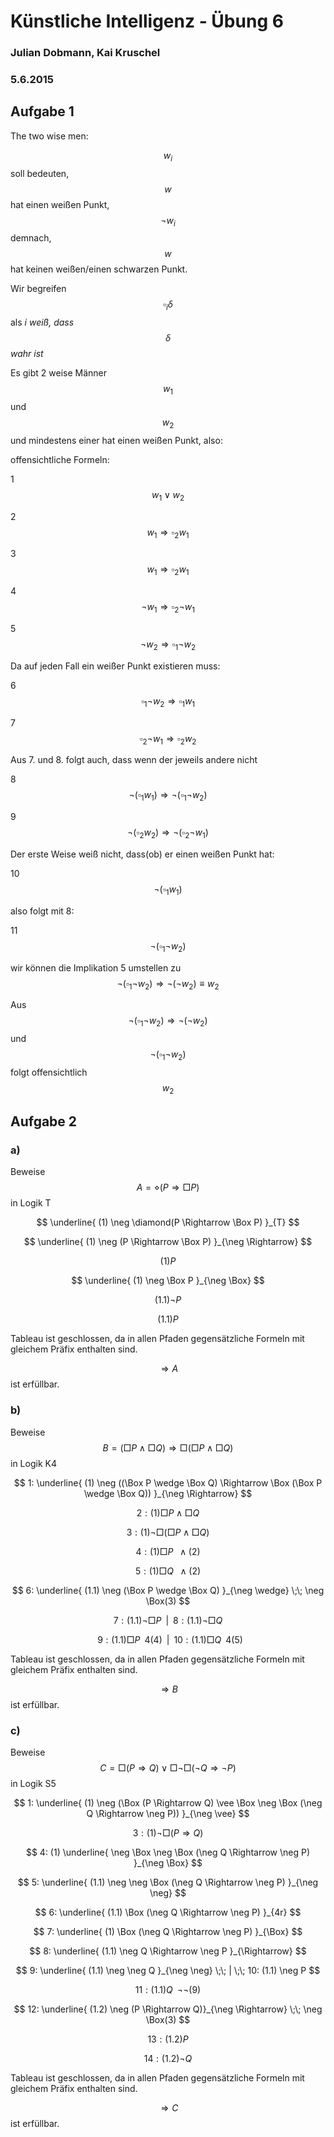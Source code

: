 # Künstliche Intelligenz - Übung 6
### Julian Dobmann, Kai Kruschel
### 5.6.2015

## Aufgabe 1
The two wise men:

$$w_{i}$$ soll bedeuten, $$w$$ hat einen weißen Punkt, $$\neg w_{i}$$ demnach, $$w$$ hat keinen weißen/einen schwarzen Punkt.

Wir begreifen $$\square_{i} \delta$$ als *i weiß, dass $$\delta$$ wahr ist*

Es gibt 2 weise Männer $$w_{1}$$ und $$w_{2}$$ und mindestens einer hat einen weißen Punkt, also:

offensichtliche Formeln:

1 $$w_{1} \vee w_{2}$$

2 $$w_{1} \Rightarrow \square_{2}  w_{1}$$

3 $$w_{1} \Rightarrow \square_{2}  w_{1}$$

4 $$\neg w_{1} \Rightarrow \square_{2} \neg w_{1}$$

5 $$\neg w_{2} \Rightarrow \square_{1} \neg w_{2}$$

Da auf jeden Fall ein weißer Punkt existieren muss:

6 $$\square_{1} \neg w_{2} \Rightarrow \square_{1} w_{1}$$

7 $$\square_{2} \neg w_{1} \Rightarrow \square_{2} w_{2}$$

Aus 7. und 8. folgt auch, dass wenn der jeweils andere nicht

8 $$\neg (\square_{1} w_{1}) \Rightarrow \neg (\square_{1} \neg w_{2})$$

9 $$\neg (\square_{2} w_{2}) \Rightarrow \neg (\square_{2} \neg w_{1})$$

Der erste Weise weiß nicht, dass(ob) er einen weißen Punkt hat:

10 $$\neg (\square_{1} w_{1})$$

also folgt mit 8:

11 $$\neg(\square_{1} \neg w_{2})$$

wir können die Implikation 5 umstellen zu $$\neg(\square_{1} \neg w_{2}) \Rightarrow \neg(\neg w_{2})\equiv w_{2}$$

Aus $$\neg(\square_{1} \neg w_{2}) \Rightarrow \neg(\neg w_{2})$$ und $$\neg (\square_{1} \neg w_{2})$$ folgt offensichtlich $$w_{2}$$



## Aufgabe 2
### a)
Beweise $$ A = \diamond(P \Rightarrow \Box P) $$ in Logik T

$$ \underline{ (1) \neg \diamond(P \Rightarrow \Box P) }_{T} $$

$$ \underline{ (1) \neg (P \Rightarrow \Box P) }_{\neg \Rightarrow} $$

$$(1) P$$

$$ \underline{ (1) \neg \Box P }_{\neg \Box} $$

$$ (1.1) \neg P $$

$$ (1.1) P $$

Tableau ist geschlossen, da in allen Pfaden gegensätzliche Formeln mit gleichem Präfix enthalten sind.

$$ \Rightarrow A $$ ist erfüllbar.

### b)
Beweise $$ B = (\Box P \wedge \Box Q) \Rightarrow \Box (\Box P \wedge \Box Q) $$ in Logik K4

$$ 1: \underline{ (1) \neg ((\Box P \wedge \Box Q) \Rightarrow \Box (\Box P \wedge \Box Q)) }_{\neg \Rightarrow} $$

$$ 2: (1) \Box P \wedge \Box Q $$

$$ 3: (1) \neg \Box (\Box P \wedge \Box Q) $$

$$ 4: (1) \Box P \;\; \wedge(2) $$

$$ 5: (1) \Box Q \;\; \wedge(2) $$

$$ 6: \underline{ (1.1) \neg (\Box P \wedge \Box Q) }_{\neg \wedge} \;\; \neg \Box(3) $$

$$ 7: (1.1) \neg \Box P \;\; | \;\; 8: (1.1) \neg \Box Q $$ 

$$ \;\; 9: (1.1) \Box P \;\; 4(4) \;\;  | \;\;  10: (1.1) \Box Q \;\; 4(5) $$

Tableau ist geschlossen, da in allen Pfaden gegensätzliche Formeln mit gleichem Präfix enthalten sind.

$$ \Rightarrow B $$ ist erfüllbar.


### c)
Beweise $$ C = \Box (P \Rightarrow Q) \vee \Box \neg \Box (\neg Q \Rightarrow \neg P) $$ in Logik S5

$$ 1: \underline{ (1) \neg (\Box (P \Rightarrow Q) \vee \Box \neg \Box (\neg Q \Rightarrow \neg P)) }_{\neg \vee} $$

$$ 3: (1) \neg \Box (P \Rightarrow Q) $$

$$ 4: (1) \underline{ \neg \Box \neg \Box (\neg Q \Rightarrow \neg P) }_{\neg \Box} $$

$$ 5: \underline{ (1.1) \neg \neg \Box (\neg Q \Rightarrow \neg P) }_{\neg \neg} $$

$$ 6: \underline{ (1.1) \Box (\neg Q \Rightarrow \neg P) }_{4r} $$

$$ 7: \underline{ (1) \Box (\neg Q \Rightarrow \neg P) }_{\Box} $$

$$ 8: \underline{ (1.1) \neg Q \Rightarrow \neg P }_{\Rightarrow} $$

$$ 9: \underline{ (1.1) \neg \neg Q }_{\neg \neg} \;\; | \;\; 10: (1.1) \neg P $$

$$ 11: (1.1) Q \;\; \neg\neg(9) $$

$$ 12: \underline{ (1.2) \neg (P \Rightarrow Q)}_{\neg \Rightarrow} \;\; \neg \Box(3) $$

$$ 13: (1.2) P $$

$$ 14: (1.2) \neg Q $$

Tableau ist geschlossen, da in allen Pfaden gegensätzliche Formeln mit gleichem Präfix enthalten sind.

$$ \Rightarrow C $$ ist erfüllbar.






